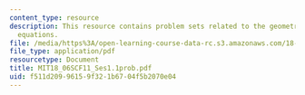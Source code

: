 ```yaml
---
content_type: resource
description: This resource contains problem sets related to the geometry of linear
  equations.
file: /media/https%3A/open-learning-course-data-rc.s3.amazonaws.com/18-06sc-linear-algebra-fall-2011/f511d20996159f321b6704f5b2070e04_MIT18_06SCF11_Ses1.1prob.pdf
file_type: application/pdf
resourcetype: Document
title: MIT18_06SCF11_Ses1.1prob.pdf
uid: f511d209-9615-9f32-1b67-04f5b2070e04
---
```

